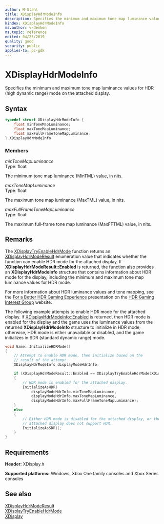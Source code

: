```yaml
---
author: M-Stahl
title: XDisplayHdrModeInfo
description: Specifies the minimum and maximum tone map luminance values for HDR (high dynamic range) mode on the attached display.
kindex: XDisplayHdrModeInfo
ms.author: v-denken
ms.topic: reference
edited: 04/25/2019
quality: good
security: public
applies-to: pc-gdk
---
```


# XDisplayHdrModeInfo  

Specifies the minimum and maximum tone map luminance values for HDR (high dynamic range) mode on the attached display.  

## Syntax  
  
```cpp
typedef struct XDisplayHdrModeInfo {  
    float minToneMapLuminance;  
    float maxToneMapLuminance;  
    float maxFullFrameToneMapLuminance;  
} XDisplayHdrModeInfo  
```
  
### Members  
  
*minToneMapLuminance*  
Type: float  
  
The minimum tone map luminance (MinTML) value, in nits.
  
*maxToneMapLuminance*  
Type: float  
  
The maximum tone map luminance (MaxTML) value, in nits.  
  
*maxFullFrameToneMapLuminance*  
Type: float  
  
The maximum full-frame tone map luminance (MaxFFTML) value, in nits.  

## Remarks

The [XDisplayTryEnableHdrMode](../functions/xdisplaytryenablehdrmode.md) function returns an [XDisplayHdrModeResult](../enums/xdisplayhdrmoderesult.md) enumeration value that indicates whether the function can enable HDR mode for the attached display. If **XDisplayHdrModeResult::Enabled** is returned, the function also provides an **XDisplayHdrModeInfo** structure that contains information about HDR mode for the display, including the minimum and maximum tone map luminance values for HDR mode.

For more information about HDR luminance values and tone mapping, see the [For a Better HDR Gaming Experience](https://www.hgig.org/doc/ForBetterHDRGaming.pdf) presentation on the [HDR Gaming Interest Group](https://www.hgig.org/) website.

The following example attempts to enable HDR mode for the attached display. If [XDisplayHdrModeInfo::Enabled](../enums/xdisplayhdrmoderesult.md) is returned, then HDR mode is enabled for the display and the game uses the luminance values from the returned **XDisplayHdrModeInfo** structure to initialize in HDR mode; otherwise, HDR mode is either unavailable or disabled, and the game initializes in SDR (standard dynamic range) mode. 

```cpp
void Game::InitializeHDRMode() 
{
    // Attempt to enable HDR mode, then initialize based on the 
    // result of the attempt.
    XDisplayHdrModeInfo displayModeHdrInfo;

    if (XDisplayHdrModeResult::Enabled == XDisplayTryEnableHdrMode(XDisplayHdrModePreference::PreferHdr, &displayModeHdrInfo))
    {
        // HDR mode is enabled for the attached display.
        InitializeAsHDR(
            displayModeHdrInfo.minToneMapLuminance,
            displayModeHdrInfo.maxToneMapLuminance,
            displayModeHdrInfo.maxFullFrameToneMapLuminance);
    }
    else
    {
        // Either HDR mode is disabled for the attached display, or the
        // attached display does not support HDR.
        InitializeAsSDR();
    }
}
```


## Requirements  
  
**Header:** XDisplay.h
  
**Supported platforms:** Windows, Xbox One family consoles and Xbox Series consoles  
  
## See also  
[XDisplayHdrModeResult](../enums/xdisplayhdrmoderesult.md)  
[XDisplayTryEnableHdrMode](../functions/xdisplaytryenablehdrmode.md)  
[XDisplay](../xdisplay_members.md)  